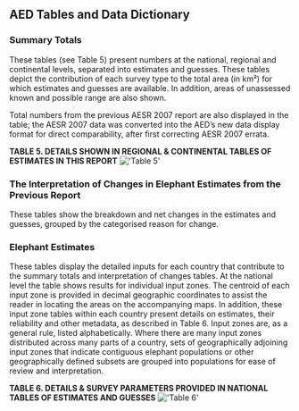 ## AED Tables and Data Dictionary

### Summary Totals

These tables (see Table 5) present numbers at the national, regional and continental levels, separated into estimates and guesses. These tables depict the contribution of each survey type to the total area (in km²) for which estimates and guesses are available. In addition, areas of unassessed known and possible range are also shown.

Total numbers from the previous AESR 2007 report are also displayed in the table; the AESR 2007 data was converted into the AED’s new data display format for direct comparability, after first correcting AESR 2007 errata. 

**TABLE 5. DETAILS SHOWN IN REGIONAL & CONTINENTAL TABLES OF ESTIMATES IN THIS REPORT**
!['Table 5'][table5]

### The Interpretation of Changes in Elephant Estimates from the Previous Report

These tables show the breakdown and net changes in the estimates and guesses, grouped by the categorised reason for change.

### Elephant Estimates

These tables display the detailed inputs for each country that contribute to the summary totals and interpretation of changes tables. At the national level the table shows results for individual input zones. The centroid of each input zone is provided in decimal geographic coordinates to assist the reader in locating the areas on the accompanying maps. In addition, these input zone tables within each country present details on estimates, their reliability and other metadata, as described in Table 6. Input zones are, as a general rule, listed alphabetically. Where there are many input zones distributed across many parts of a country, sets of geographically adjoining input zones that indicate contiguous elephant populations or other geographically defined subsets are grouped into populations for ease of review and interpretation.

**TABLE 6. DETAILS & SURVEY PARAMETERS PROVIDED IN NATIONAL TABLES OF ESTIMATES AND GUESSES**
!['Table 6'][table6]


[table5]: /images/table5.png
[table6]: /images/table6.png